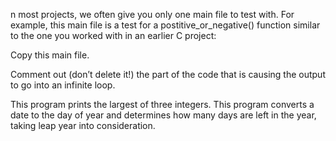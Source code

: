 n most projects, we often give you only one main file to test with. For example, this main file is a test for a postitive_or_negative() function similar to the one you worked with in an earlier C project:

Copy this main file.

 Comment out (don’t delete it!) the part of the code that is causing the output to go into an infinite loop.

This program prints the largest of three integers. This program converts a date to the day of year and determines how many days are left in the year, taking leap year into consideration.





